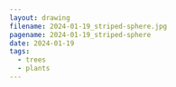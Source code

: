 ```yaml
---
layout: drawing
filename: 2024-01-19_striped-sphere.jpg
pagename: 2024-01-19_striped-sphere
date: 2024-01-19
tags:
  - trees
  - plants
---
```

